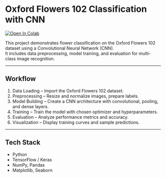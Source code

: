 # Oxford Flowers 102 Classification with CNN

[![Open In Colab](https://colab.research.google.com/assets/colab-badge.svg)](https://colab.research.google.com/drive/1HM5ay6KMPClIccyUdrPYJQ8O83rrppKL?usp=sharing)

This project demonstrates flower classification on the Oxford Flowers 102 dataset using a Convolutional Neural Network (CNN).  
It includes data preprocessing, model training, and evaluation for multi-class image recognition.

---

## Workflow
1. Data Loading – Import the Oxford Flowers 102 dataset.  
2. Preprocessing – Resize and normalize images, prepare labels.  
3. Model Building – Create a CNN architecture with convolutional, pooling, and dense layers.  
4. Training – Train the model with chosen optimizer and hyperparameters.  
5. Evaluation – Analyze performance metrics and accuracy.  
6. Visualization – Display training curves and sample predictions.

---

## Tech Stack
- Python  
- TensorFlow / Keras  
- NumPy, Pandas  
- Matplotlib, Seaborn  
